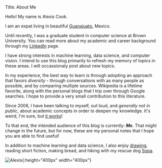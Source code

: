 Title: About Me

Hello!  My name is Alexis Cook.

I am an expat living in beautiful [Guanajuato](https://en.wikipedia.org/wiki/Guanajuato_City), Mexico. 

Until recently, I was a graduate student in computer science at Brown University.  You can read more about my academic and career background through my [LinkedIn](https://www.linkedin.com/in/alexis-cook-a6127753) page.

I have strong interests in machine learning, data science, and computer vision.  I intend to use this blog primarily to refresh my memory of topics in these areas.  I will occassionaly post about new topics.  

In my experience, the best way to learn is through adopting an approach that favors _diversity_ - through conversations with as many people as possible, and by comparing multiple sources.  Wikipedia is a lifetime favorite, along with the personal blogs that I trip over through Google searches.  I hope to provide a very small contribution to this literature.

Since 2008, I have been talking to myself, out loud, and _generally not in public_, about academic concepts in order to deepen my knowledge.  It's weird, I'm sure, but [it works](http://www.apa.org/science/about/psa/2016/03/explaining-yourself.aspx)!

To that end, the intended audience of this blog is currently: **_Me_**.  That might change in the future, but for now, these are my personal notes that I hope you are able to find useful!  

In addition to machine learning and data science, I also enjoy [drawing](https://alexisbcook.github.io/pages/artwork.html), reading short fiction, making bread, and hiking with my rescue dog [Sopa](https://www.instagram.com/p/BJRUrzjgJ7k/?taken-by=alexis_nubet).  

![Alexis](/images/profile.png){:height="400px" width="400px"}